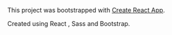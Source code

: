 This project was bootstrapped with [Create React App](https://github.com/facebookincubator/create-react-app).

Created using React , Sass and Bootstrap.
